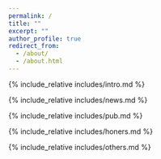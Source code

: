 ```yaml
---
permalink: /
title: ""
excerpt: ""
author_profile: true
redirect_from: 
  - /about/
  - /about.html
---
```


<span class='anchor' id='about-me'></span>
{% include_relative includes/intro.md %}

{% include_relative includes/news.md %}

{% include_relative includes/pub.md %}

{% include_relative includes/honers.md %}

{% include_relative includes/others.md %}
<span class='anchor' id='end-page'></span>


<br>

<center>
	<script type='text/javascript' id='clustrmaps' src='//cdn.clustrmaps.com/map_v2.js?cl=ffffff&w=300&t=m&d=ieStWdaaoch3ngwoBBfuUwCQhBtGZckCLJ7tXp_LCAc&co=2d78ad&cmo=3acc3a&cmn=ff5353&ct=ffffff'></script>
</center>


